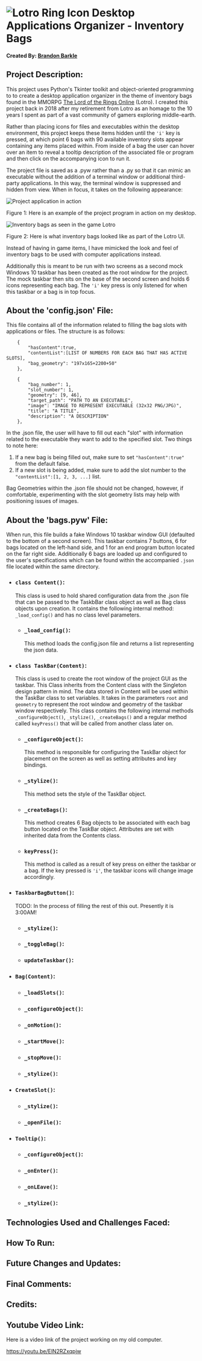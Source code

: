 # ![Lotro Ring Icon](https://github.com/brandonbarkle/portfolio/blob/main/Desktop%20Application%20Organizer/images/ring.png) Desktop Applications Organizer - Inventory Bags

#### Created By: [Brandon Barkle](https://www.linkedin.com/in/brandonbarkle)

## Project Description:

This project uses Python's Tkinter toolkit and object-oriented programming to to create a desktop application organizer in the theme of inventory bags found in the MMORPG [The Lord of the Rings Online](https://www.lotro.com/home) (Lotro). I created this project back in 2018 after my retirement from Lotro as an homage to the 10 years I spent as part of a vast community of gamers exploring middle-earth. 

Rather than placing icons for files and executables within the desktop environment, this project keeps these items hidden until the `'i'` key is pressed, at which point 6 bags with 90 available inventory slots appear containing any items placed within. From inside of a bag the user can hover over an item to reveal a tooltip description of the associated file or program and then click on the accompanying icon to run it.

The project file is saved as a .pyw rather than a .py so that it can mimic an executable without the addition of a terminal window or additional third-party applications. In this way, the terminal window is suppressed and hidden from view. When in focus, it takes on the following appearance:

![Project application in action](https://github.com/brandonbarkle/portfolio/blob/main/Desktop%20Application%20Organizer/images/example.png)

Figure 1: Here is an example of the project program in action on my desktop.

![Inventory bags as seen in the game Lotro](https://github.com/brandonbarkle/portfolio/blob/main/Desktop%20Application%20Organizer/images/screenshot.jpg)

Figure 2: Here is what inventory bags looked like as part of the Lotro UI.

Instead of having in game items, I have mimicked the look and feel of inventory bags to be used with computer applications instead.

Additionally this is meant to be run with two screens as a second mock Windows 10 taskbar has been created as the root window for the project. The mock taskbar then sits on the base of the second screen and holds 6 icons representing each bag. The `'i'` key press is only listened for when this taskbar or a bag is in top focus.

## About the 'config.json' File:

This file contains all of the information related to filling the bag slots with applications or files. The structure is as follows: 

        {
            "hasContent":true,
            "contentList":[LIST OF NUMBERS FOR EACH BAG THAT HAS ACTIVE SLOTS],
            "bag_geometry": "197x165+2200+50" 
        },
        
        {
            "bag_number": 1,
            "slot_number": 1,
            "geometry": [9, 46],
            "target_path": "PATH TO AN EXECUTABLE",
            "image": "IMAGE TO REPRESENT EXECUTABLE (32x32 PNG/JPG)",
            "title": "A TITLE",
            "description": "A DESCRIPTION"
        },
        
In the .json file, the user will have to fill out each "slot" with information related to the executable they want to add to the specified slot. Two things to note here: 
1. If a new bag is being filled out, make sure to set `"hasContent":true"` from the default false.
2. If a new slot is being added, make sure to add the slot number to the `"contentList":[1, 2, 3, ...]` list.

Bag Geometries within the .json file should not be changed, however, if comfortable, experimenting with the slot geometry lists may help with positioning issues of images. 

## About the 'bags.pyw' File:

When run, this file builds a fake Windows 10 taskbar window GUI (defaulted to the bottom of a second screen). This taskbar contains 7 buttons, 6 for bags located on the left-hand side, and 1 for an end program button located on the far right side. Additionally 6 bags are loaded up and configured to the user's specifications which can be found within the accompanied `.json` file located within the same directory. 

- ### `class Content()`:
  This class is used to hold shared configuration data from the .json file that can be passed to the TaskbBar class object as well as Bag class objects upon creation.   It contains the following internal method: `_load_config()` and has no class level parameters.

  - ### `_load_config()`:
    This method loads the config.json file and returns a list representing the json data.
 
- ### `class TaskBar(Content)`:
  This class is used to create the root window of the project GUI as the taskbar. This Class inherits from the Content class with the Singleton design pattern in mind. The data stored in Content will be used within the TaskBar class to set variables. It takes in the parameters `root` and `geometry` to represent the root window and geometry of the taskbar window respectively. This class contains the following internal methods `_configureObject()`, `_stylize()`, `_createBags()` and a regular method called `keyPress()` that will be called from another class later on. 
  
    - ### `_configureObject()`:
      This method is responsible for configuring the TaskBar object for placement on the screen as well as setting attributes and key bindings.
      
    - ### `_stylize()`:
      This method sets the style of the TaskBar object. 
    
    - ### `_createBags()`:
      This method creates 6 Bag objects to be associated with each bag button located on the TaskBar object. Attributes are set with inherited data from the Contents   class. 
    
    - ### `keyPress()`:
      This method is called as a result of key press on either the taskbar or a bag. If the key pressed is `'i'`, the taskbar icons will change image accordingly. 
      
 - ### `TaskbarBagButton()`:
   TODO: In the process of filling the rest of this out. Presently it is 3:00AM! 
    - ### `_stylize()`:
    - ### `_toggleBag()`:
    - ### `updateTaskbar()`:
      
 - ### `Bag(Content)`:
    - ### `_loadSlots()`:
    - ### `_configureObject()`:
    - ### `_onMotion()`:
    - ### `_startMove()`:
    - ### `_stopMove()`:
    - ### `_stylize()`:
  
 - ### `CreateSlot()`:
    - ### `_stylize()`:
    - ### `_openFile()`:
  
 - ### `Tooltip()`:
    - ### `_configureObject()`:
    - ### `_onEnter()`:
    - ### `_onLEave()`:
    - ### `_stylize()`:
  
## Technologies Used and Challenges Faced:

## How To Run:

## Future Changes and Updates:
  
## Final Comments:
  
## Credits:

## Youtube Video Link:

Here is a video link of the project working on my old computer.

https://youtu.be/ElN2RZxqpjw
